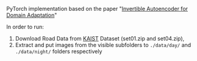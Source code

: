 PyTorch implementation based on the paper "[Invertible Autoencoder for Domain Adaptation](https://www.mdpi.com/2079-3197/7/2/20/htm)"

In order to run: 
1. Download Road Data from [KAIST](https://soonminhwang.github.io/rgbt-ped-detection/ "Download speeds are horrible, look for the OneDrive Link") Dataset (set01.zip and set04.zip), 
2. Extract and put images from the visible subfolders to  ```./data/day/``` and ```./data/night/``` folders respectively
